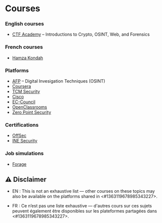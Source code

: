 #  Courses 

###  English courses
- [CTF Academy](https://ctfacademy.github.io/index.htm) – Introductions to Crypto, OSINT, Web, and Forensics
###  French courses
- [Hamza Kondah](https://www.alphorm.com/formateur/hamza-kondah) 

### Platforms
- [AFP](https://digitalcourses.afp.com/) – Digital Invesigation Techniques (OSINT)
- [Coursera](https://www.coursera.org/courses)
- [TCM Security](https://academy.tcm-sec.com/)
- [Cisco](https://www.netacad.com/catalogs/learn)
- [EC-Council](https://codered.eccouncil.org/)
- [OpenClassrooms](https://openclassrooms.com/)
- [Zero Point Security](https://www.zeropointsecurity.co.uk/)

### Certifications
- [OffSec](https://www.offsec.com/)
- [INE Security](https://security.ine.com/)
### Job simulations
- [Forage](https://www.theforage.com/simulations?careers=security)

## ⚠️ Disclaimer
- EN : This is not an exhaustive list — other courses on these topics may also be available on the platforms shared in <#1363119678985343227>.

- FR : Ce n’est pas une liste exhaustive — d'autres cours sur ces sujets peuvent également être disponibles sur les plateformes partagées dans <#1363119678985343227>.
